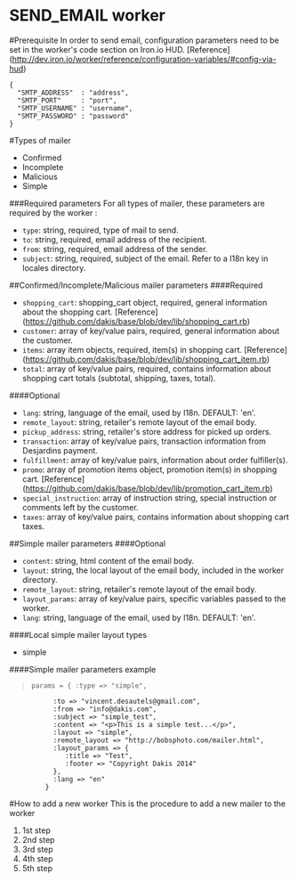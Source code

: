 SEND_EMAIL worker
======
#Prerequisite
In order to send email, configuration parameters need to be set in the worker's code section on Iron.io HUD. [Reference] (http://dev.iron.io/worker/reference/configuration-variables/#config-via-hud)
>  
```
{
  "SMTP_ADDRESS"  : "address",
  "SMTP_PORT"     : "port",
  "SMTP_USERNAME" : "username",
  "SMTP_PASSWORD" : "password"
}
```

#Types of mailer
*  Confirmed
*  Incomplete
*  Malicious
*  Simple

###Required parameters
For all types of mailer, these parameters are required by the worker :
* `type`: string, required, type of mail to send.
* `to`: string, required, email address of the recipient.
* `from`: string, required, email address of the sender.
* `subject`: string, required, subject of the email. Refer to a I18n key in locales directory.

##Confirmed/Incomplete/Malicious mailer parameters
####Required
* `shopping_cart`: shopping_cart object, required, general information about the shopping cart. [Reference] (https://github.com/dakis/base/blob/dev/lib/shopping_cart.rb)
* `customer`: array of key/value pairs, required, general information about the customer.
* `items`: array item objects, required, item(s) in shopping cart. [Reference] (https://github.com/dakis/base/blob/dev/lib/shopping_cart_item.rb)
* `total`: array of key/value pairs, required, contains information about shopping cart totals (subtotal, shipping, taxes, total).

####Optional
* `lang`: string, language of the email, used by I18n. DEFAULT: 'en'.
* `remote_layout`: string, retailer's remote layout of the email body.
* `pickup_address`: string, retailer's store address for picked up orders.
* `transaction`: array of key/value pairs, transaction information from Desjardins payment.
* `fulfillment`: array of key/value pairs, information about order fulfiller(s).
* `promo`: array of promotion items object, promotion item(s) in shopping cart. [Reference] (https://github.com/dakis/base/blob/dev/lib/promotion_cart_item.rb)
* `special_instruction`: array of instruction string, special instruction or comments left by the customer.
* `taxes`: array of key/value pairs, contains information about shopping cart taxes.

##Simple mailer parameters
####Optional
* `content`: string, html content of the email body.
* `layout`: string, the local layout of the email body, included in the worker directory.
* `remote_layout`: string, retailer's remote layout of the email body.
* `layout_params`: array of key/value pairs, specific variables passed to the worker.
* `lang`: string, language of the email, used by I18n. DEFAULT: 'en'.

####Local simple mailer layout types
* simple

####Simple mailer parameters example
>     params = { :type => "simple",
               :to => "vincent.desautels@gmail.com",
               :from => "info@dakis.com",
               :subject => "simple_test",
               :content => "<p>This is a simple test...</p>",
               :layout => "simple",
               :remote_layout => "http://bobsphoto.com/mailer.html",
               :layout_params => {
                  :title => "Test",
                  :footer => "Copyright Dakis 2014"
               },
               :lang => "en"
             }

#How to add a new worker
This is the procedure to add a new mailer to the worker

1. 1st step
2. 2nd step
3. 3rd step
4. 4th step
5. 5th step
